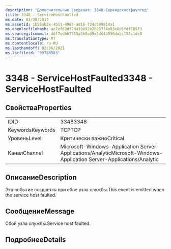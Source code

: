 ```yaml
---
description: 'Дополнительные сведения: 3348-Сервицехостфаултед'
title: 3348 - ServiceHostFaulted
ms.date: 03/30/2017
ms.assetid: 1b58ab2e-4b11-4967-ad16-724d509814a1
ms.openlocfilehash: ac7ef63df7da33e92e2b857f4a83c8d5fdf785f3
ms.sourcegitcommit: ddf7edb67715a5b9a45e3dd44536dabc153c1de0
ms.translationtype: MT
ms.contentlocale: ru-RU
ms.lasthandoff: 02/06/2021
ms.locfileid: "99788583"
---
```

# <a name="3348---servicehostfaulted"></a><span data-ttu-id="04b1f-103">3348 - ServiceHostFaulted</span><span class="sxs-lookup"><span data-stu-id="04b1f-103">3348 - ServiceHostFaulted</span></span>

## <a name="properties"></a><span data-ttu-id="04b1f-104">Свойства</span><span class="sxs-lookup"><span data-stu-id="04b1f-104">Properties</span></span>  
  
|||  
|-|-|  
|<span data-ttu-id="04b1f-105">ID</span><span class="sxs-lookup"><span data-stu-id="04b1f-105">ID</span></span>|<span data-ttu-id="04b1f-106">3348</span><span class="sxs-lookup"><span data-stu-id="04b1f-106">3348</span></span>|  
|<span data-ttu-id="04b1f-107">Keywords</span><span class="sxs-lookup"><span data-stu-id="04b1f-107">Keywords</span></span>|<span data-ttu-id="04b1f-108">TCP</span><span class="sxs-lookup"><span data-stu-id="04b1f-108">TCP</span></span>|  
|<span data-ttu-id="04b1f-109">Уровень</span><span class="sxs-lookup"><span data-stu-id="04b1f-109">Level</span></span>|<span data-ttu-id="04b1f-110">Критически важно</span><span class="sxs-lookup"><span data-stu-id="04b1f-110">Critical</span></span>|  
|<span data-ttu-id="04b1f-111">Канал</span><span class="sxs-lookup"><span data-stu-id="04b1f-111">Channel</span></span>|<span data-ttu-id="04b1f-112">Microsoft-Windows-Application Server-Applications/Analytic</span><span class="sxs-lookup"><span data-stu-id="04b1f-112">Microsoft-Windows-Application Server-Applications/Analytic</span></span>|  
  
## <a name="description"></a><span data-ttu-id="04b1f-113">Описание</span><span class="sxs-lookup"><span data-stu-id="04b1f-113">Description</span></span>  

 <span data-ttu-id="04b1f-114">Это событие создается при сбое узла службы.</span><span class="sxs-lookup"><span data-stu-id="04b1f-114">This event is emitted when the service host faulted.</span></span>  
  
## <a name="message"></a><span data-ttu-id="04b1f-115">Сообщение</span><span class="sxs-lookup"><span data-stu-id="04b1f-115">Message</span></span>  

 <span data-ttu-id="04b1f-116">Сбой узла службы.</span><span class="sxs-lookup"><span data-stu-id="04b1f-116">Service host faulted.</span></span>  
  
## <a name="details"></a><span data-ttu-id="04b1f-117">Подробнее</span><span class="sxs-lookup"><span data-stu-id="04b1f-117">Details</span></span>
